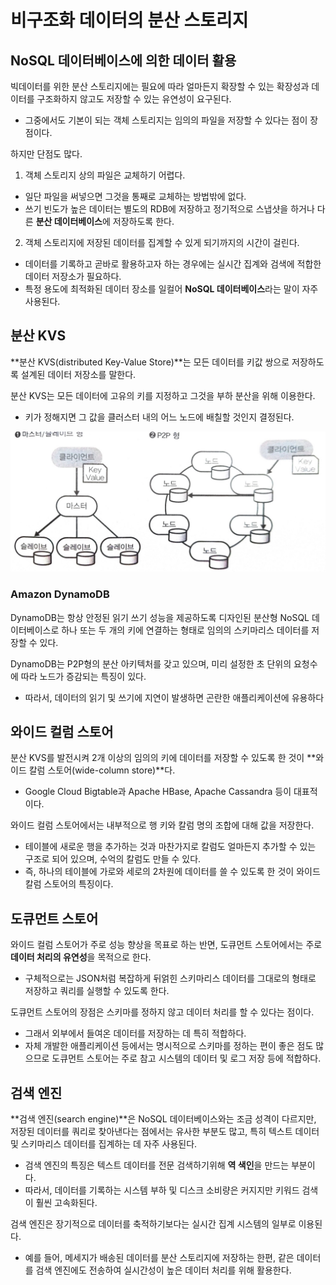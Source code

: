 # 비구조화 데이터의 분산 스토리지
## NoSQL 데이터베이스에 의한 데이터 활용
빅데이터를 위한 분산 스토리지에는 필요에 따라 얼마든지 확장할 수 있는 확장성과 데이터를 구조화하지 않고도 저장할 수 있는 유연성이 요구된다.  
- 그중에서도 기본이 되는 객체 스토리지는 임의의 파일을 저장할 수 있다는 점이 장점이다.  

하지만 단점도 많다.
1. 객체 스토리지 상의 파일은 교체하기 어렵다.  
  - 일단 파일을 써넣으면 그것을 통째로 교체하는 방법밖에 없다.  
  - 쓰기 빈도가 높은 데이터는 별도의 RDB에 저장하고 정기적으로 스냅샷을 하거나 다른 **분산 데이터베이스**에 저장하도록 한다.  

2. 객체 스토리지에 저장된 데이터를 집계할 수 있게 되기까지의 시간이 걸린다.
  - 데이터를 기록하고 곧바로 활용하고자 하는 경우에는 실시간 집계와 검색에 적합한 데이터 저장소가 필요하다.
  - 특정 용도에 최적화된 데이터 장소를 일컬어 **NoSQL 데이터베이스**라는 말이 자주 사용된다.


## 분산 KVS
**분산 KVS(distributed Key-Value Store)**는 모든 데이터를 키값 쌍으로 저장하도록 설계된 데이터 저장소를 말한다.    

분산 KVS는 모든 데이터에 고유의 키를 지정하고 그것을 부하 분산을 위해 이용한다.  
- 키가 정해지면 그 값을 클러스터 내의 어느 노드에 배칠할 것인지 결정된다.  

![kvs](../img/kvs.jpeg)  


### Amazon DynamoDB
DynamoDB는 항상 안정된 읽기 쓰기 성능을 제공하도록 디자인된 분산형 NoSQL 데이터베이스로 하나 또는 두 개의 키에 연결하는 형태로 임의의 스키마리스 데이터를 저장할 수 있다.   

DynamoDB는 P2P형의 분산 아키텍처를 갖고 있으며, 미리 설정한 초 단위의 요청수에 따라 노드가 증감되는 특징이 있다.  
- 따라서, 데이터의 읽기 및 쓰기에 지연이 발생하면 곤란한 애플리케이션에 유용하다


## 와이드 컬럼 스토어
분산 KVS를 발전시켜 2개 이상의 임의의 키에 데이터를 저장할 수 있도록 한 것이 **와이드 칼럼 스토어(wide-column store)**다.
- Google Cloud Bigtable과 Apache HBase, Apache Cassandra 등이 대표적이다.  

와이드 컬럼 스토어에서는 내부적으로 행 키와 칼럼 명의 조합에 대해 값을 저장한다.  
- 테이블에 새로운 행을 추가하는 것과 마찬가지로 칼럼도 얼마든지 추가할 수 있는 구조로 되어 있으며, 수억의 칼럼도 만들 수 있다.  
- 즉, 하나의 테이블에 가로와 세로의 2차원에 데이터를 쓸 수 있도록 한 것이 와이드 칼럼 스토어의 특징이다.

## 도큐먼트 스토어
와이드 컬럼 스토어가 주로 성능 향상을 목표로 하는 반면, 도큐먼트 스토어에서는 주로 **데이터 처리의 유연성**을 목적으로 한다.  
- 구체적으로는 JSON처럼 복잡하게 뒤얽힌 스키마리스 데이터를 그대로의 형태로 저장하고 쿼리를 실행할 수 있도록 한다.  

도큐먼트 스토어의 장점은 스키마를 정하지 않고 데이터 처리를 할 수 있다는 점이다.
- 그래서 외부에서 들여온 데이터를 저장하는 데 특히 적합하다.
- 자체 개발한 애플리케이션 등에서는 명시적으로 스키마를 정하는 편이 좋은 점도 많으므로 도큐먼트 스토어는 주로 참고 시스템의 데이터 및 로그 저장 등에 적합하다.  

## 검색 엔진
**검색 엔진(search engine)**은 NoSQL 데이터베이스와는 조금 성격이 다르지만, 저장된 데이터를 쿼리로 찾아낸다는 점에서는 유사한 부분도 많고, 특히 텍스트 데이터 및 스키마리스 데이터를 집계하는 데 자주 사용된다.  
- 검색 엔진의 특징은 텍스트 데이터를 전문 검색하기위해 **역 색인**을 만드는 부분이다.
- 따라서, 데이터를 기록하는 시스템 부하 및 디스크 소비량은 커지지만 키워드 검색이 훨씬 고속화된다.

검색 엔진은 장기적으로 데이터를 축적하기보다는 실시간 집계 시스템의 일부로 이용된다.
- 예를 들어, 메세지가 배송된 데이터를 분산 스토리지에 저장하는 한편, 같은 데이터를 검색 엔진에도 전송하여 실시간성이 높은 데이터 처리를 위해 활용한다.